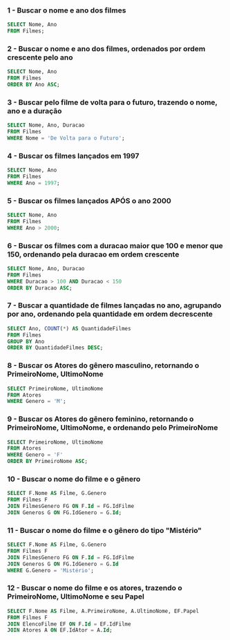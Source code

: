 ### 1 - Buscar o nome e ano dos filmes
```sql
SELECT Nome, Ano
FROM Filmes;
```

### 2 - Buscar o nome e ano dos filmes, ordenados por ordem crescente pelo ano
```sql
SELECT Nome, Ano
FROM Filmes
ORDER BY Ano ASC;
```

### 3 - Buscar pelo filme de volta para o futuro, trazendo o nome, ano e a duração
```sql
SELECT Nome, Ano, Duracao
FROM Filmes
WHERE Nome = 'De Volta para o Futuro';
```

### 4 - Buscar os filmes lançados em 1997
```sql
SELECT Nome, Ano
FROM Filmes
WHERE Ano = 1997;
```

### 5 - Buscar os filmes lançados APÓS o ano 2000
```sql
SELECT Nome, Ano
FROM Filmes
WHERE Ano > 2000;
```

### 6 - Buscar os filmes com a duracao maior que 100 e menor que 150, ordenando pela duracao em ordem crescente
```sql
SELECT Nome, Ano, Duracao
FROM Filmes
WHERE Duracao > 100 AND Duracao < 150
ORDER BY Duracao ASC;
```

### 7 - Buscar a quantidade de filmes lançadas no ano, agrupando por ano, ordenando pela quantidade em ordem decrescente
```sql
SELECT Ano, COUNT(*) AS QuantidadeFilmes
FROM Filmes
GROUP BY Ano
ORDER BY QuantidadeFilmes DESC;
```

### 8 - Buscar os Atores do gênero masculino, retornando o PrimeiroNome, UltimoNome
```sql
SELECT PrimeiroNome, UltimoNome
FROM Atores
WHERE Genero = 'M';
```

### 9 - Buscar os Atores do gênero feminino, retornando o PrimeiroNome, UltimoNome, e ordenando pelo PrimeiroNome
```sql
SELECT PrimeiroNome, UltimoNome
FROM Atores
WHERE Genero = 'F'
ORDER BY PrimeiroNome ASC;
```

### 10 - Buscar o nome do filme e o gênero
```sql
SELECT F.Nome AS Filme, G.Genero
FROM Filmes F
JOIN FilmesGenero FG ON F.Id = FG.IdFilme
JOIN Generos G ON FG.IdGenero = G.Id;
```

### 11 - Buscar o nome do filme e o gênero do tipo "Mistério"
```sql
SELECT F.Nome AS Filme, G.Genero
FROM Filmes F
JOIN FilmesGenero FG ON F.Id = FG.IdFilme
JOIN Generos G ON FG.IdGenero = G.Id
WHERE G.Genero = 'Mistério';
```

### 12 - Buscar o nome do filme e os atores, trazendo o PrimeiroNome, UltimoNome e seu Papel
```sql
SELECT F.Nome AS Filme, A.PrimeiroNome, A.UltimoNome, EF.Papel
FROM Filmes F
JOIN ElencoFilme EF ON F.Id = EF.IdFilme
JOIN Atores A ON EF.IdAtor = A.Id;
```